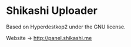 Shikashi Uploader
=============

Based on Hyperdestkop2 under the GNU license.

Website -> http://panel.shikashi.me